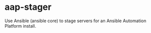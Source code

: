 # aap-stager
Use Ansible (ansible core) to stage servers for an Ansible Automation Platform install.
